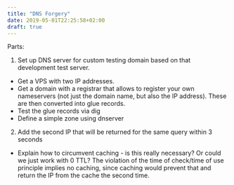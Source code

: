 ```yaml
---
title: "DNS Forgery"
date: 2019-05-01T22:25:58+02:00
draft: true
---
```



Parts:
1) Set up DNS server for custom testing domain based on that development test server.
- Get a VPS with two IP addresses.
- Get a domain with a registrar that allows to register your own nameservers (not just the domain name, but also the IP address). These are then converted into glue records.
- Test the glue records via dig
- Define a simple zone using dnserver


2) Add the second IP that will be returned for the same query within 3 seconds
- Explain how to circumvent caching - is this really necessary? Or could we just work with 0 TTL? The violation of the time of check/time of use principle implies no caching, since caching would prevent that and return the IP from the cache the second time.

